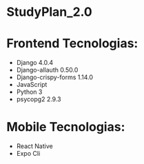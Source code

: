 # StudyPlan_2.0


# Frontend Tecnologias:
 - Django 4.0.4
 - Django-allauth 0.50.0
 - Django-crispy-forms 1.14.0
 - JavaScript
 - Python 3
 - psycopg2 2.9.3

# Mobile Tecnologias:
 - React Native
 - Expo Cli
